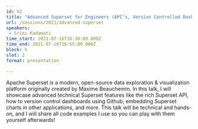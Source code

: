 ```yaml
---
id: h2
title: "Advanced Superset for Engineers (API’s, Version Controlled Dashboards, & more)"
url: /sessions/2021/advanced-superset
speakers:
 - Srini Kadamati
time_start: 2021-07-16T16:30:00.000Z
time_end: 2021-07-16T16:55:00.000Z
block: h
slot: 2
format: presentation

---
```


Apache Superset is a modern, open-source data exploration & visualization platform originally created by Maxime Beauchemin. In this talk, I will showcase advanced technical Superset features like the rich Superset API, how to version control dashboards using Github, embedding Superset charts in other applications, and more. This talk will be technical and hands-on, and I will share all code examples I use so you can play with them yourself afterwards!